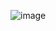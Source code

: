 
![image](https://user-images.githubusercontent.com/108291743/176215723-1e4a145e-f1bd-4984-a79b-dae896a8cfce.png)
